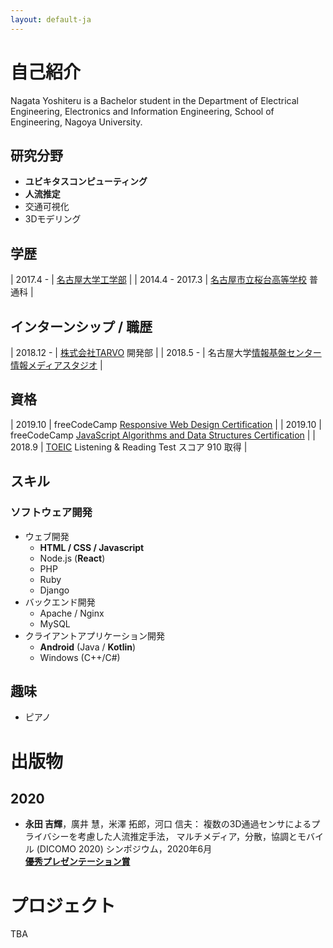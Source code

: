 ```yaml
---
layout: default-ja
---
```


# 自己紹介

Nagata Yoshiteru is a Bachelor student in the Department of Electrical Engineering, Electronics and Information Engineering, School of Engineering, Nagoya University.

## 研究分野

- **ユビキタスコンピューティング**
- **人流推定**
- 交通可視化
- 3Dモデリング

## 学歴

| 2017.4 - | [名古屋大学工学部](https://www.engg.nagoya-u.ac.jp/) |
| 2014.4 - 2017.3 | [名古屋市立桜台高等学校](https://www.nagoya-c.ed.jp/school/sakuradai-h/) 普通科 |

## インターンシップ / 職歴

| 2018.12 - | [株式会社TARVO](https://tarvo.co.jp/) 開発部 |
| 2018.5 - | 名古屋大学[情報基盤センター](http://www.icts.nagoya-u.ac.jp/ja/center/) [情報メディアスタジオ](https://media.itc.nagoya-u.ac.jp/studio/) |

## 資格

| 2019.10 | freeCodeCamp [Responsive Web Design Certification](https://www.freecodecamp.org/certification/fcc8c41b85e-8207-41e4-a738-50207bfaa71c/responsive-web-design) |
| 2019.10 | freeCodeCamp [JavaScript Algorithms and Data Structures Certification](https://www.freecodecamp.org/certification/fcc8c41b85e-8207-41e4-a738-50207bfaa71c/javascript-algorithms-and-data-structures) |
| 2018.9 | [TOEIC](https://www.ets.org/toeic) Listening & Reading Test スコア 910 取得 |


## スキル

### ソフトウェア開発

- ウェブ開発
  - **HTML / CSS / Javascript**
  - Node.js (**React**)
  - PHP
  - Ruby
  - Django
- バックエンド開発
  - Apache / Nginx
  - MySQL
- クライアントアプリケーション開発
  - **Android** (Java / **Kotlin**)
  - Windows (C++/C#)

## 趣味

- ピアノ

# 出版物

## 2020

- **永田 吉輝**，廣井 慧，米澤 拓郎，河口 信夫：
  複数の3D通過センサによるプライバシーを考慮した人流推定手法，
  マルチメディア，分散，協調とモバイル (DICOMO 2020) シンポジウム，2020年6月  
  **[優秀プレゼンテーション賞](http://dicomo.org/commendation/)**

# プロジェクト

TBA
